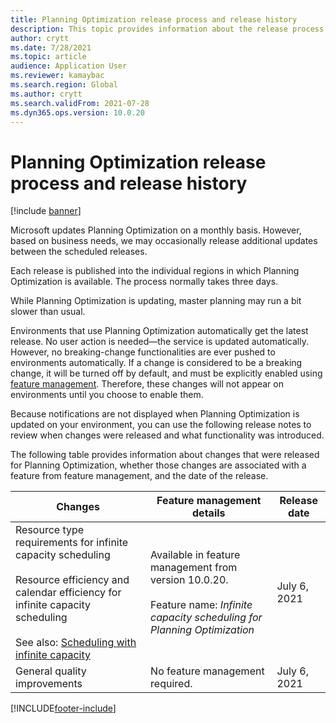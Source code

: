```yaml
---
title: Planning Optimization release process and release history
description: This topic provides information about the release process and release history for Planning Optimization.
author: crytt
ms.date: 7/28/2021
ms.topic: article
audience: Application User
ms.reviewer: kamaybac
ms.search.region: Global
ms.author: crytt
ms.search.validFrom: 2021-07-28
ms.dyn365.ops.version: 10.0.20
---
```


# Planning Optimization release process and release history

[!include [banner](../../includes/banner.md)]

Microsoft updates Planning Optimization on a monthly basis. However, based on business needs, we may occasionally release additional updates between the scheduled releases.

Each release is published into the individual regions in which Planning Optimization is available. The process normally takes three days.

While Planning Optimization is updating, master planning may run a bit slower than usual.

Environments that use Planning Optimization automatically get the latest release. No user action is needed&mdash;the service is updated automatically. However, no breaking-change functionalities are ever pushed to environments automatically. If a change is considered to be a breaking change, it will be turned off by default, and must be explicitly enabled using [feature management](../../../fin-ops-core/fin-ops/get-started/feature-management/feature-management-overview.md). Therefore, these changes will not appear on environments until you choose to enable them.

Because notifications are not displayed when Planning Optimization is updated on your environment, you can use the following release notes to review when changes were released and what functionality was introduced.

The following table provides information about changes that were released for Planning Optimization, whether those changes are associated with a feature from feature management, and the date of the release.

| Changes | Feature management details | Release date |
| --- | --- | --- |
| Resource type requirements for infinite capacity scheduling<br><br>Resource efficiency and calendar efficiency for infinite capacity scheduling<br><br>See also: [Scheduling with infinite capacity](infinite-capacity-planning.md) | Available in feature management from version 10.0.20.<br><br>Feature name: *Infinite capacity scheduling for Planning Optimization* | July 6, 2021 |
| General quality improvements | No feature management required. | July 6, 2021 |


[!INCLUDE[footer-include](../../../includes/footer-banner.md)]